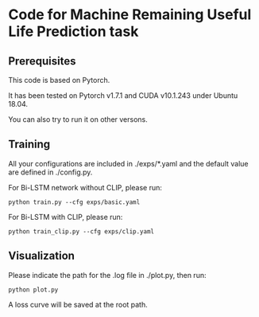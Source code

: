 # Code for Machine Remaining Useful Life Prediction task 


## Prerequisites
This code is based on Pytorch. 

It has been tested on Pytorch v1.7.1 and CUDA v10.1.243 under Ubuntu 18.04. 

You can also try to run it on other versons. 

## Training
All your configurations are included in ./exps/*.yaml and the default value are defined in ./config.py. 

For Bi-LSTM network without CLIP, please run:
```
python train.py --cfg exps/basic.yaml
```
For Bi-LSTM with CLIP, please run:
```
python train_clip.py --cfg exps/clip.yaml
```
## Visualization
Please indicate the path for the .log file in ./plot.py, then run:
```
python plot.py
```
A loss curve will be saved at the root path.
